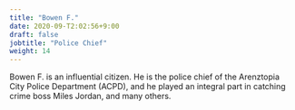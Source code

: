 ```yaml
---
title: "Bowen F."
date: 2020-09-T2:02:56+9:00
draft: false
jobtitle: "Police Chief"
weight: 14
---
```


Bowen F. is an influential citizen. He is the police chief of the Arenztopia City Police Department (ACPD), and he played an integral part in catching crime boss Miles Jordan, and many others. 
